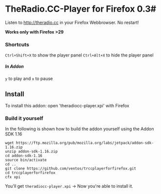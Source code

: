 # TheRadio.CC-Player for Firefox 0.3#

Listen to http://theradio.cc in your Firefox Webbrowser.
No restart!


**Works only with Firefox >29**


### Shortcuts ###
`Ctrl+Shift+X` to show the player panel
`Ctrl+Alt+X` to hide the player panel

##### In Addon #####
`y` to play and `x` to pause

## Install ##

To install this addon: open 'theradiocc-player.xpi' with Firefox

### Build it yourself ###

In the following is shown how to build the addon yourself using the Addon SDK 1.16

    wget https://ftp.mozilla.org/pub/mozilla.org/labs/jetpack/addon-sdk-1.16.zip
    unzip addon-sdk-1.16.zip
    cd addon-sdk-1.16
    source bin/activate
    cd ..
    git clone https://github.com/ventos/trccplayerforfirefox.git
    cd trccplayerforfirefox
    cfx xpi

You'll get `theradiocc-player.xpi` -> Now you're able to install it.
